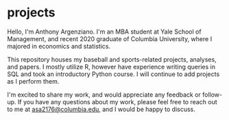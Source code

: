 # projects

Hello, I'm Anthony Argenziano. I'm an MBA student at Yale School of Management, and recent 2020 graduate of Columbia University, where I majored in economics and statistics.

This repository houses my baseball and sports-related projects, analyses, and papers. I mostly utilize R, however have experience writing queries in SQL and took an introductory Python course. I will continue to add projects as I perform them.

I'm excited to share my work, and would appreciate any feedback or follow-up. If you have any questions about my work, please feel free to reach out to me at asa2176@columbia.edu, and I would be happy to discuss.

